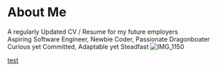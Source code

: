 # About Me
A regularly Updated CV / Resume for my future employers <br>
Aspiring Software Engineer, Newbie Coder, Passionate Dragonboater <br>
Curious yet Committed, Adaptable yet Steadfast
![IMG_1150](https://github.com/ManZ9802/About_Me/assets/142778472/5d85eee0-3985-47f0-a34a-7a90393b20bb)

[test](docs/manz9802.md)

